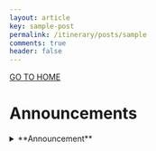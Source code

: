```yaml
---
layout: article
key: sample-post
permalink: /itinerary/posts/sample
comments: true
header: false
---
```


<a class="button button--primary button--rounded button--xl" href="/itinerary">GO TO HOME</a>

# Announcements

<details>
<summary>**Announcement**</summary>
<h4>201127</h4>
This is a sample. Thank you.

<h4>201128</h4>
This is another sample. Thank you.

</details>
